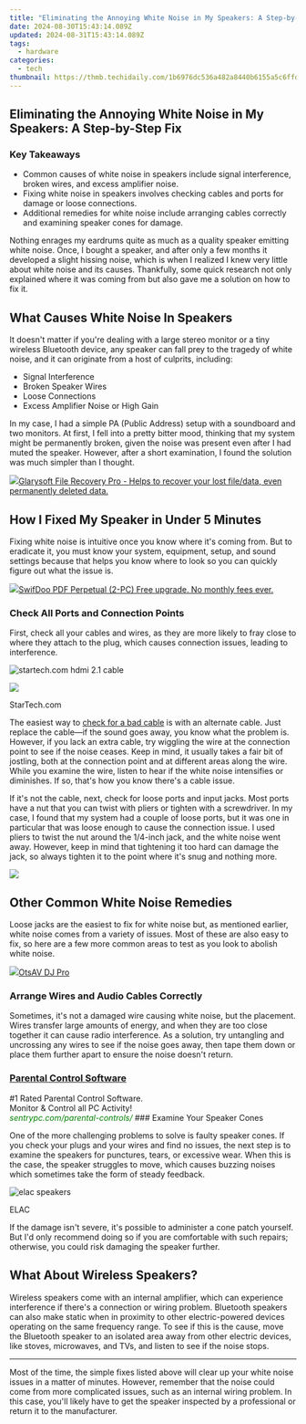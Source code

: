 ```yaml
---
title: "Eliminating the Annoying White Noise in My Speakers: A Step-by-Step Fix"
date: 2024-08-30T15:43:14.089Z
updated: 2024-08-31T15:43:14.089Z
tags:
  - hardware
categories:
  - tech
thumbnail: https://thmb.techidaily.com/1b6976dc536a482a8440b6155a5c6ffdb602672c280e778006363b18d82c63d3.jpg
---
```


## Eliminating the Annoying White Noise in My Speakers: A Step-by-Step Fix

### Key Takeaways

* Common causes of white noise in speakers include signal interference, broken wires, and excess amplifier noise.
* Fixing white noise in speakers involves checking cables and ports for damage or loose connections.
* Additional remedies for white noise include arranging cables correctly and examining speaker cones for damage.

 Nothing enrages my eardrums quite as much as a quality speaker emitting white noise. Once, I bought a speaker, and after only a few months it developed a slight hissing noise, which is when I realized I knew very little about white noise and its causes. Thankfully, some quick research not only explained where it was coming from but also gave me a solution on how to fix it.

##  What Causes White Noise In Speakers

 It doesn't matter if you're dealing with a large stereo monitor or a tiny wireless Bluetooth device, any speaker can fall prey to the tragedy of white noise, and it can originate from a host of culprits, including:

* Signal Interference
* Broken Speaker Wires
* Loose Connections
* Excess Amplifier Noise or High Gain

 In my case, I had a simple PA (Public Address) setup with a soundboard and two monitors. At first, I fell into a pretty bitter mood, thinking that my system might be permanently broken, given the noise was present even after I had muted the speaker. However, after a short examination, I found the solution was much simpler than I thought.

<!-- affiliate ads begin -->
<a href="https://order.glarysoft.com/order/checkout.php?PRODS=35408920&QTY=1&AFFILIATE=108875&CART=1"><img src="https://secure.avangate.com/images/merchant/6734fa703f6633ab896eecbdfad8953a/products/FR-200-1.png" border="0">Glarysoft File Recovery Pro - Helps to recover your lost file/data, even permanently deleted data. </a>
<!-- affiliate ads end -->
##  How I Fixed My Speaker in Under 5 Minutes

 Fixing white noise is intuitive once you know where it's coming from. But to eradicate it, you must know your system, equipment, setup, and sound settings because that helps you know where to look so you can quickly figure out what the issue is.

<!-- affiliate ads begin -->
<a href="https://purchase.swifdoo.com/order/checkout.php?PRODS=38709260&QTY=1&AFFILIATE=108875&CART=1"><img src="https://secure.avangate.com/images/merchant/8b932759a5a04ddb34bf79e3f9072e4b/products/Product%20box%20white-1024x1024.png" border="0">SwifDoo PDF Perpetual (2-PC)  Free upgrade. No monthly fees ever. </a>
<!-- affiliate ads end -->
###  Check All Ports and Connection Points

 First, check all your cables and wires, as they are more likely to fray close to where they attach to the plug, which causes connection issues, leading to interference.

![startech.com hdmi 2.1 cable](https://static1.howtogeekimages.com/wordpress/wp-content/uploads/2023/11/startech-com-hdmi-2-1-cable.jpg) 

<!-- affiliate ads begin -->
<a href="https://secure.2checkout.com/order/checkout.php?PRODS=19080710&QTY=1&AFFILIATE=108875&CART=1"><img src="https://smart-seo-tool.com/images/SmartSEOAuditorBox.png" border="0"></a>
<!-- affiliate ads end -->
StarTech.com

 The easiest way to [check for a bad cable](https://extra-guidance.techidaily.com/2024-approved-navigating-to-the-best-images-at-pexels/) is with an alternate cable. Just replace the cable—if the sound goes away, you know what the problem is. However, if you lack an extra cable, try wiggling the wire at the connection point to see if the noise ceases. Keep in mind, it usually takes a fair bit of jostling, both at the connection point and at different areas along the wire. While you examine the wire, listen to hear if the white noise intensifies or diminishes. If so, that's how you know there's a cable issue.

 If it's not the cable, next, check for loose ports and input jacks. Most ports have a nut that you can twist with pliers or tighten with a screwdriver. In my case, I found that my system had a couple of loose ports, but it was one in particular that was loose enough to cause the connection issue. I used pliers to twist the nut around the 1/4-inch jack, and the white noise went away. However, keep in mind that tightening it too hard can damage the jack, so always tighten it to the point where it's snug and nothing more.

<!-- affiliate ads begin -->
<a href="https://secure.2checkout.com/order/checkout.php?PRODS=4940312&QTY=1&AFFILIATE=108875&CART=1"><img src="https://secure.avangate.com/images/merchant/333ac5d90817d69113471fbb6e531bee/sps-partnership-728x90eng.png" border="0"></a>
<!-- affiliate ads end -->
##  Other Common White Noise Remedies

 Loose jacks are the easiest to fix for white noise but, as mentioned earlier, white noise comes from a variety of issues. Most of these are also easy to fix, so here are a few more common areas to test as you look to abolish white noise.

<!-- affiliate ads begin -->
<a href="https://otszone.ots7.com/order/checkout.php?PRODS=4713321&QTY=1&AFFILIATE=108875&CART=1"><img src="https://green.ots7.com/screenshots/OtsAV/OtsAVDJ1.90-300x188.jpg" border="0">OtsAV DJ Pro</a>
<!-- affiliate ads end -->
###  Arrange Wires and Audio Cables Correctly

 Sometimes, it's not a damaged wire causing white noise, but the placement. Wires transfer large amounts of energy, and when they are too close together it can cause radio interference. As a solution, try untangling and uncrossing any wires to see if the noise goes away, then tape them down or place them further apart to ensure the noise doesn't return.

<!-- affiliate ads begin -->
<h3 id="200610"><a href="https://sentrypc.7eer.net/c/5597632/200610/3022">Parental Control Software</a></h3>
<span class="text-ad-content">
	#1 Rated Parental Control Software.<br/>
	Monitor & Control all PC Activity!<br/>
		<cite style="color:green">sentrypc.com/parental-controls/</cite>
	</span><img height="0" width="0" src="https://sentrypc.7eer.net/i/5597632/200610/3022" style="position:absolute;visibility:hidden;" border="0" />
<!-- affiliate ads end -->
###  Examine Your Speaker Cones

 One of the more challenging problems to solve is faulty speaker cones. If you check your plugs and your wires and find no issues, the next step is to examine the speakers for punctures, tears, or excessive wear. When this is the case, the speaker struggles to move, which causes buzzing noises which sometimes take the form of steady feedback.

![elac speakers](https://static1.howtogeekimages.com/wordpress/wp-content/uploads/2023/09/elac-speakers.png) 

ELAC

 If the damage isn't severe, it's possible to administer a cone patch yourself. But I'd only recommend doing so if you are comfortable with such repairs; otherwise, you could risk damaging the speaker further.

##  What About Wireless Speakers?

 Wireless speakers come with an internal amplifier, which can experience interference if there's a connection or wiring problem. Bluetooth speakers can also make static when in proximity to other electric-powered devices operating on the same frequency range. To see if this is the cause, move the Bluetooth speaker to an isolated area away from other electric devices, like stoves, microwaves, and TVs, and listen to see if the noise stops.

---

 Most of the time, the simple fixes listed above will clear up your white noise issues in a matter of minutes. However, remember that the noise could come from more complicated issues, such as an internal wiring problem. In this case, you'll likely have to get the speaker inspected by a professional or return it to the manufacturer.

<ins class="adsbygoogle"
     style="display:block"
     data-ad-format="autorelaxed"
     data-ad-client="ca-pub-7571918770474297"
     data-ad-slot="1223367746"></ins>



<ins class="adsbygoogle"
     style="display:block"
     data-ad-client="ca-pub-7571918770474297"
     data-ad-slot="8358498916"
     data-ad-format="auto"
     data-full-width-responsive="true"></ins>


